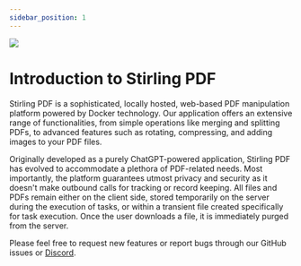 ```yaml
---
sidebar_position: 1
---
```


![](https://raw.githubusercontent.com/Frooodle/Stirling-PDF/main/docs/stirling.png)

# Introduction to Stirling PDF

Stirling PDF is a sophisticated, locally hosted, web-based PDF manipulation platform powered by Docker technology. Our application offers an extensive range of functionalities, from simple operations like merging and splitting PDFs, to advanced features such as rotating, compressing, and adding images to your PDF files. 

Originally developed as a purely ChatGPT-powered application, Stirling PDF has evolved to accommodate a plethora of PDF-related needs. Most importantly, the platform guarantees utmost privacy and security as it doesn't make outbound calls for tracking or record keeping. All files and PDFs remain either on the client side, stored temporarily on the server during the execution of tasks, or within a transient file created specifically for task execution. Once the user downloads a file, it is immediately purged from the server.

Please feel free to request new features or report bugs through our GitHub issues or [Discord](https://discord.gg/Cn8pWhQRxZ).
